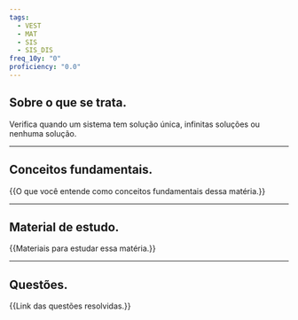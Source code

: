 ```yaml
---
tags:
  - VEST
  - MAT
  - SIS
  - SIS_DIS
freq_10y: "0"
proficiency: "0.0"
---
```

## Sobre o que se trata.

Verifica quando um sistema tem solução única, infinitas soluções ou nenhuma solução.

--- 
## Conceitos fundamentais.

{{O que você entende como conceitos fundamentais dessa matéria.}}

---
## Material de estudo.

{{Materiais para estudar essa matéria.}}

--- 
## Questões.

{{Link das questões resolvidas.}}